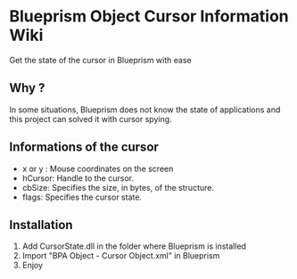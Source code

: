 #  Blueprism Object Cursor Information Wiki

Get the state of the cursor in Blueprism with ease

## Why ?

In some situations, Blueprism does not know the state of applications and this project can solved it with cursor spying.

## Informations of the cursor
* x or y : Mouse coordinates on the screen
* hCursor: Handle to the cursor.
* cbSize: Specifies the size, in bytes, of the structure. 
* flags: Specifies the cursor state.

## Installation
1. Add CursorState.dll in the folder where Blueprism is installed
2. Import "BPA Object - Cursor Object.xml" in Blueprism
3. Enjoy